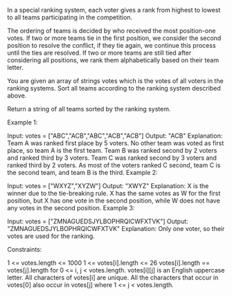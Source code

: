 In a special ranking system, each voter gives a rank from highest to lowest to all teams participating in the competition.

The ordering of teams is decided by who received the most position-one votes. If two or more teams tie in the first position, we consider the second position to resolve the conflict, if they tie again, we continue this process until the ties are resolved. If two or more teams are still tied after considering all positions, we rank them alphabetically based on their team letter.

You are given an array of strings votes which is the votes of all voters in the ranking systems. Sort all teams according to the ranking system described above.

Return a string of all teams sorted by the ranking system.


Example 1:

Input: votes = ["ABC","ACB","ABC","ACB","ACB"]
Output: "ACB"
Explanation: 
Team A was ranked first place by 5 voters. No other team was voted as first place, so team A is the first team.
Team B was ranked second by 2 voters and ranked third by 3 voters.
Team C was ranked second by 3 voters and ranked third by 2 voters.
As most of the voters ranked C second, team C is the second team, and team B is the third.
Example 2:

Input: votes = ["WXYZ","XYZW"]
Output: "XWYZ"
Explanation:
X is the winner due to the tie-breaking rule. X has the same votes as W for the first position, but X has one vote in the second position, while W does not have any votes in the second position. 
Example 3:

Input: votes = ["ZMNAGUEDSJYLBOPHRQICWFXTVK"]
Output: "ZMNAGUEDSJYLBOPHRQICWFXTVK"
Explanation: Only one voter, so their votes are used for the ranking.
 

Constraints:

1 <= votes.length <= 1000
1 <= votes[i].length <= 26
votes[i].length == votes[j].length for 0 <= i, j < votes.length.
votes[i][j] is an English uppercase letter.
All characters of votes[i] are unique.
All the characters that occur in votes[0] also occur in votes[j] where 1 <= j < votes.length.